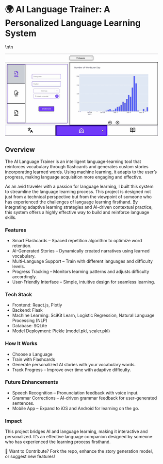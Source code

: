 # 🌍 AI Language Trainer: A Personalized Language Learning System
\n\n
<p align="center">
  <img src="assets/demo.gif" />
</p>


## Overview
The AI Language Trainer is an intelligent language-learning tool that reinforces vocabulary through flashcards and generates custom stories incorporating learned words. Using machine learning, it adapts to the user’s progress, making language acquisition more engaging and effective.

As an avid traveler with a passion for language learning, I built this system to streamline the language learning process. This project is designed not just from a technical perspective but from the viewpoint of someone who has experienced the challenges of language learning firsthand. By integrating adaptive learning strategies and AI-driven contextual practice, this system offers a highly effective way to build and reinforce language skills.


### Features
  - Smart Flashcards – Spaced repetition algorithm to optimize word retention.
  - AI-Generated Stories – Dynamically created narratives using learned vocabulary.
  - Multi-Language Support – Train with different languages and difficulty levels.
  - Progress Tracking – Monitors learning patterns and adjusts difficulty accordingly.
  - User-Friendly Interface – Simple, intuitive design for seamless learning.

### Tech Stack
  - Frontend: React.js, Plotly
  - Backend: Flask
  - Machine Learning: SciKit Learn, Logistic Regression, Natural Language Processing (NLP)
  - Database: SQLite
  - Model Deployment: Pickle (model.pkl, scaler.pkl)

### How It Works
  - Choose a Language
  - Train with Flashcards
  - Generate personalized AI stories with your vocabulary words.
  - Track Progress – Improve over time with adaptive difficulty.

### Future Enhancements
  - Speech Recognition – Pronunciation feedback with voice input.
  - Grammar Corrections – AI-driven grammar feedback for user-generated sentences.
  - Mobile App – Expand to iOS and Android for learning on the go.

### Impact
This project bridges AI and language learning, making it interactive and personalized. It’s an effective language companion designed by someone who has experienced the learning process firsthand.


🚀 Want to Contribute?
Fork the repo, enhance the story generation model, or suggest new features!
